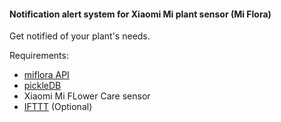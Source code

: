 #### Notification alert system for Xiaomi Mi plant sensor (Mi Flora)

Get notified of your plant's needs.

Requirements: 
- [miflora API](https://github.com/basnijholt/miflora)
- [pickleDB](https://pythonhosted.org/pickleDB/index.html)
- Xiaomi Mi FLower Care sensor
- [IFTTT](https://ifttt.com/) (Optional)
